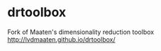 # drtoolbox
Fork of Maaten's dimensionality reduction toolbox http://lvdmaaten.github.io/drtoolbox/
